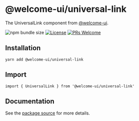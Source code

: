 # @welcome-ui/universal-link

The UniversalLink component from [@welcome-ui](https://welcome-ui.com).

![npm bundle size](https://img.shields.io/bundlephobia/minzip/@welcome-ui/universal-link) [![License](https://img.shields.io/npm/l/welcome-ui.svg)](https://github.com/WTTJ/welcome-ui/tree/main/LICENSE) [![PRs Welcome](https://img.shields.io/badge/PRs-welcome-mediumspringgreen.svg)](ttps://github.com/WTTJ/welcome-ui/tree/main/CONTRIBUTING.mdx)

## Installation

    yarn add @welcome-ui/universal-link

## Import

    import { UniversalLink } from '@welcome-ui/universal-link'

## Documentation

See the [package source](https://github.com/WTTJ/welcome-ui/tree/main/packages/UniversalLink) for more details.
